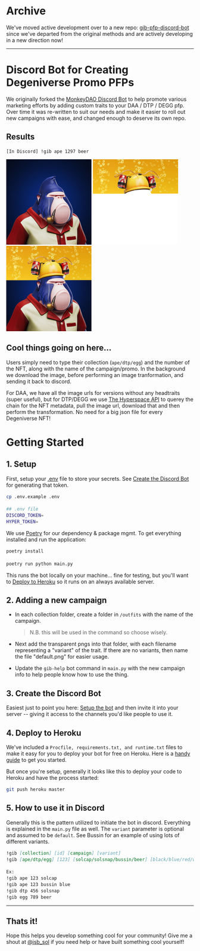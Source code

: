 # Archive
We've moved active development over to a new repo: [gib-pfp-discord-bot](https://github.com/degenDAOO/gib-pfp-discord-bot) since we've departed from the original methods and are actively developing in a new direction now!



---


# Discord Bot for Creating Degeniverse Promo PFPs

We originally forked the [MonkeyDAO Discord Bot](https://github.com/0xbagp/new-fit-for-your-pfp---discord-bot) to help promote various marketing efforts by adding custom traits to your DAA / DTP / DEGG pfp. Over time it was re-written to suit our needs and make it easier to roll out new campaigns with ease, and changed enough to deserve its own repo. 

## Results
```
[In Discord] !gib ape 1297 beer
```
![clean_pfp](/docs/img/ape.png) ![suit](/docs/img/beer_hat.png) ![pfp_with_fit](/docs/img/beer-ape.png)

## Cool things going on here...
Users simply need to type their collection (`ape/dtp/egg`) and the number of the NFT, along with the name of the campaign/promo. In the background we download the image, before performing an image tranformation, and sending it back to discord. 

For DAA, we have all the image urls for versions without any headtraits (super useful), but for DTP/DEGG we use [The Hyperspace API](https://docs.hyperspace.xyz/hype/developer-guide/overview) to querey the chain for the NFT metadata, pull the image url, download that and then perform the transformation. No need for a big json file for every Degeniverse NFT!



# Getting Started

## 1. Setup

First, setup your [.env](https://medium.com/chingu/an-introduction-to-environment-variables-and-how-to-use-them-f602f66d15fa) file to store your secrets. See [Create the Discord Bot](#3-create-the-discord-bot) for generating that token. 
```sh
cp .env.example .env

## .env file
DISCORD_TOKEN=
HYPER_TOKEN=
```

We use [Poetry](https://python-poetry.org/) for our dependency & package mgmt. To get everything installed and run the application:

```sh
poetry install

poetry run python main.py
```
This runs the bot locally on your machine... fine for testing, but you'll want to [Deploy to Heroku](#4-deploy-to-heroku) so it runs on an always available server.

## 2. Adding a new campaign

* In each collection folder, create a folder in `/outfits` with the name of the campaign.
  > N.B. this will be used in the command so choose wisely.

* Next add the transparent pngs into that folder, with each filename representing a "variant" of the trait. If there are no variants, then name the file "default.png" for easier usage.

* Update the `gib-help` bot command in `main.py` with the new campaign info to help people know how to use the thing.

## 3. Create the Discord Bot
Easiest just to point you here: [Setup the bot](https://discordpy.readthedocs.io/en/stable/discord.html) and then invite it into your server -- giving it access to the channels you'd like people to use it. 

## 4. Deploy to Heroku
We've included a `Procfile, requirements.txt, and runtime.txt` files to make it easy for you to deploy your bot for free on Heroku. Here is a [handy guide](https://devcenter.heroku.com/articles/getting-started-with-python) to get you started.

But once you're setup, generally it looks like this to deploy your code to Heroku and have the process started:
```sh
git push heroku master
```

## 5. How to use it in Discord

Generally this is the pattern utilized to initiate the bot in discord. Everything is explained in the `main.py` file as well. The `variant` parameter is optional and assumed to be `default`. See Bussin for an example of using lots of different variants.

```md
!gib [collection] [id] [campaign] [variant]
!gib [ape/dtp/egg] [123] [solcap/solsnap/bussin/beer] [black/blue/red/white... etc]

Ex:
!gib ape 123 solcap
!gib ape 123 bussin blue
!gib dtp 456 solsnap 
!gib egg 789 beer 
```

---

## Thats it!

Hope this helps you develop something cool for your community! Give me a shout at [@jsb_sol](https://twitter.com/jsb_sol) if you need help or have built something cool yourself!
